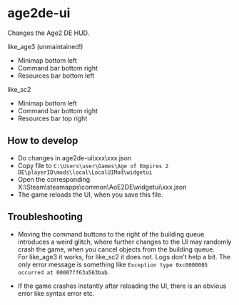 # age2de-ui

Changes the Age2 DE HUD.

like_age3 (unmaintained!)
* Minimap bottom left
* Command bar bottom right
* Resources bar bottom left

like_sc2
* Minimap bottom left
* Command bar bottom right
* Resources bar top right

## How to develop

* Do changes in age2de-ui\xxx\xxx.json
* Copy file to ```C:\Users\user\Games\Age of Empires 2 DE\playerID\mods\local\LocalUIMod\widgetui```
* Open the corresponding X:\Steam\steamapps\common\AoE2DE\widgetui\xxx.json
* The game reloads the UI, when you save this file.

## Troubleshooting

* Moving the command buttons to the right of the building queue introduces a weird glitch, where further changes to the UI may randomly crash the game, when you cancel objects from the building queue.   
For like_age3 it works, for like_sc2 it does not.
Logs don't help a bit. The only error message is something like
```Exception type 0xc0000005 occurred at 00007ff63a563bab```.

* If the game crashes instantly after reloading the UI, there is an obvious error like syntax error etc.
